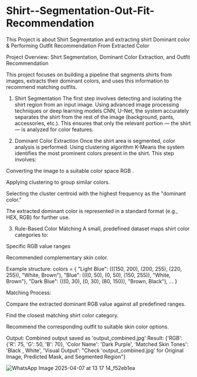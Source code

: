# Shirt--Segmentation-Out-Fit-Recommendation
This Project is about Shirt Segmentation and extracting shirt Dominant color &amp; Performing Outfit Recommendation From Extracted Color 

Project Overview:
Shirt Segmentation, Dominant Color Extraction, and Outfit Recommendation

This project focuses on building a pipeline that segments shirts from images, extracts their dominant colors, and uses this information to recommend matching outfits.

1. Shirt Segmentation
The first step involves detecting and isolating the shirt region from an input image. Using advanced image processing techniques or deep learning models  CNN, U-Net, the system accurately separates the shirt from the rest of the image (background, pants, accessories, etc.). This ensures that only the relevant portion — the shirt — is analyzed for color features.

2. Dominant Color Extraction
Once the shirt area is segmented, color analysis is performed. Using clustering algorithm K-Means the system identifies the most prominent colors present in the shirt. This step involves:

Converting the image to a suitable color space RGB .

Applying clustering to group similar colors.

Selecting the cluster centroid with the highest frequency as the "dominant color."

The extracted dominant color is represented in a standard format (e.g., HEX, RGB) for further use.

3. Rule-Based Color Matching
A small, predefined dataset maps shirt color categories to:

Specific RGB value ranges

Recommended complementary skin color.

Example structure:
colors = {
    "Light Blue": (((150, 200), (200, 255), (220, 255)), "White, Brown"),
    "Blue": (((0, 50), (0, 50), (150, 255)), "White, Brown"),
    "Dark Blue": (((0, 30), (0, 30), (80, 150)), "Brown, Black"),
    ...
}

Matching Process:

Compare the extracted dominant RGB value against all predefined ranges.

Find the closest matching shirt color category.

Recommend the corresponding outfit to suitable skin color options.

Output:
Combined output saved as 'output_combined.jpg'
Result: {'RGB': {'R': 75, 'G': 50, 'B': 70}, 'Color Name': 'Dark Purple', 'Matched Skin Tones': 'Black , White', 'Visual Output': "Check 'output_combined.jpg' for Original Image, Predicted Mask, and Segmented Region"}

![WhatsApp Image 2025-04-07 at 13 17 14_f52eb1ea](https://github.com/user-attachments/assets/c0c90a2d-10a2-496c-bf59-22e2b3fca142)


